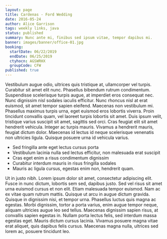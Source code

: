 ```yaml
---
layout: page
title: Cardenas - Ford Wedding
date: 2016-05-24
author: Alice Garrison
tags: weekly links, java
status: published
summary: Nunc ante mi, finibus sed ipsum vitae, tempor dapibus mi.
banner: images/banner/office-01.jpg
booking:
  startDate: 06/22/2019
  endDate: 06/25/2019
  ctyhocn: AGSWRHX
  groupCode: CFW
published: true
---
```

Vestibulum augue odio, ultrices quis tristique at, ullamcorper vel turpis. Curabitur sit amet elit nunc. Phasellus bibendum rutrum condimentum. Suspendisse scelerisque turpis augue, at imperdiet eros consequat nec. Nunc dignissim nisl sodales iaculis efficitur. Nunc rhoncus nisl at erat euismod, sit amet tempor sapien eleifend. Maecenas non vestibulum mi.
Phasellus maximus turpis urna, eget euismod eros lobortis viverra. Proin tincidunt convallis quam, vel laoreet turpis lobortis sit amet. Duis ipsum velit, tristique varius suscipit sit amet, sagittis sed orci. Cras feugiat elit sit amet hendrerit vehicula. Integer ac turpis mauris. Vivamus a hendrerit mauris, feugiat dictum dolor. Maecenas id lectus id neque scelerisque venenatis non ultricies ligula. Quisque posuere urna id vehicula varius.

* Sed fringilla ante eget lectus cursus porta
* Vestibulum lacinia nulla sed lectus efficitur, non malesuada erat suscipit
* Cras eget enim a risus condimentum dignissim
* Curabitur interdum mauris in risus fringilla sodales
* Mauris ac ligula cursus, egestas enim non, hendrerit quam.

Ut in justo nibh. Lorem ipsum dolor sit amet, consectetur adipiscing elit. Fusce in nunc dictum, lobortis sem sed, dapibus justo. Sed vel risus sit amet urna euismod cursus et non elit. Etiam malesuada tempor euismod. Nam ac ex vitae quam rutrum mattis. Quisque ut arcu in augue dictum gravida. Quisque in dignissim nisi, et tempor urna.
Phasellus luctus quis magna ac egestas. Morbi dignissim, tortor a porta varius, enim augue tempor neque, aliquam ultricies augue leo sed tellus. Maecenas dignissim sapien risus, at convallis sapien egestas in. Nullam porta lectus felis, sed interdum massa egestas eget. Mauris dictum cursus lacinia. Vivamus posuere magna vitae erat aliquet, quis dapibus felis cursus. Maecenas magna nulla, ultrices sed lorem ac, posuere tincidunt leo.
